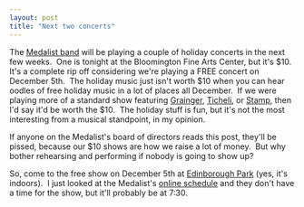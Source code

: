 ```yaml
---
layout: post
title: "Next two concerts"
---
```


<p>The <a href="http://www.medalistband.com/">Medalist band</a> will be playing a couple of holiday concerts in the next few weeks.&nbsp; One is tonight at the Bloomington Fine Arts Center, but it's $10.&nbsp; It's&nbsp;a complete rip off considering we're playing a FREE concert on December 5th.&nbsp; The holiday music just isn't worth $10 when you can hear oodles of free holiday music in a lot of places all December.&nbsp; If we were playing more of a standard show featuring <a href="http://en.wikipedia.org/wiki/Percy_Grainger">Grainger</a>, <a href="http://www.google.com/search?num=100&amp;hl=en&amp;lr=&amp;newwindow=1&amp;safe=off&amp;rls=GGLD%2CGGLD%3A2005-02%2CGGLD%3Aen&amp;q=%22frank+ticheli%22">Ticheli</a>, or <a href="http://www.google.com/search?num=100&amp;hl=en&amp;lr=&amp;newwindow=1&amp;safe=off&amp;rls=GGLD%2CGGLD%3A2005-02%2CGGLD%3Aen&amp;q=%22jack+stamp%22">Stamp</a>, then I'd say it'd be worth the $10.&nbsp; The holiday stuff is fun, but it's not the most interesting from a musical standpoint, in my opinion.</p>
<p>If anyone on the Medalist's board of directors reads this post, they'll be pissed, because our $10 shows&nbsp;are how we raise a lot of money.&nbsp; But why bother rehearsing and performing if nobody is going to show up?&nbsp; </p>
<p>So, come to the free show on December 5th at <a href="http://maps.google.com/maps?q=7700+York+Avenue+South,+Edina,+MN+55435&amp;spn=0.018407,0.034287&amp;hl=en">Edinborough Park</a> (yes, it's indoors).&nbsp; I just looked at the Medalist's <a href="http://www.medalistband.com/schedule/schedule.html">online schedule</a> and they don't have a time for the show, but it'll probably be at 7:30.&nbsp; </p>
 
